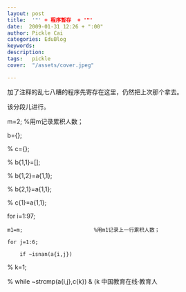 ```yaml
---
layout: post  
title:  '"' + 程序暂存  + '"'
date:  2009-01-31 12:26 + ":00" 
author: Pickle Cai  
categories: EduBlog  
keywords: 
description:   
tags:	pickle   
cover:  "/assets/cover.jpeg"  

---  
```

    
加了注释的乱七八糟的程序先寄存在这里，仍然把上次那个拿去。



该分段儿进行。



 



m=2;                            %用m记录累积人数；

b={};

% c={};

% b{1,1}=[];

% b{1,2}=a{1,1};

% b{2,1}=a{1,1};

% c{1}=a{1,1};

for i=1:97;

    m1=m;                       %用m1记录上一行累积人数；

    for j=1:6;

        if ~isnan(a{i,j})

%             k=1;

%             while ~strcmp(a{i,j},c{k}) & (k
 中国教育在线·教育人

